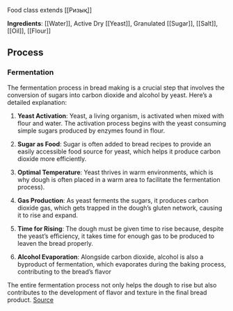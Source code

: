 Food class extends [[Ризық]]

**Ingredients**: [[Water]], Active Dry [[Yeast]], Granulated [[Sugar]], [[Salt]], [[Oil]], [[Flour]]


## Process


### **Fermentation**

The fermentation process in bread making is a crucial step that involves the conversion of sugars into carbon dioxide and alcohol by yeast. Here’s a detailed explanation:

1. **Yeast Activation**: Yeast, a living organism, is activated when mixed with flour and water. The activation process begins with the yeast consuming simple sugars produced by enzymes found in flour.
    
2. **Sugar as Food**: Sugar is often added to bread recipes to provide an easily accessible food source for yeast, which helps it produce carbon dioxide more efficiently.
    
3. **Optimal Temperature**: Yeast thrives in warm environments, which is why dough is often placed in a warm area to facilitate the fermentation process).
    
4. **Gas Production**: As yeast ferments the sugars, it produces carbon dioxide gas, which gets trapped in the dough’s gluten network, causing it to rise and expand.
    
5. **Time for Rising**: The dough must be given time to rise because, despite the yeast’s efficiency, it takes time for enough gas to be produced to leaven the bread properly.
    
6. **Alcohol Evaporation**: Alongside carbon dioxide, alcohol is also a byproduct of fermentation, which evaporates during the baking process, contributing to the bread’s flavor
    

The entire fermentation process not only helps the dough to rise but also contributes to the development of flavor and texture in the final bread product.  [Source](https://yourbreadmachine.com/bread-fermentation/)
